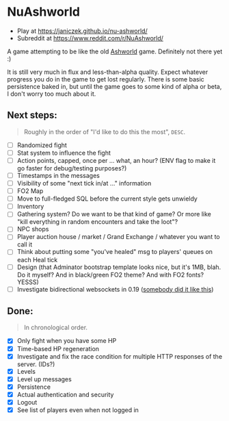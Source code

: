 # NuAshworld

* Play at https://janiczek.github.io/nu-ashworld/
* Subreddit at https://www.reddit.com/r/NuAshworld/

A game attempting to be like the old [Ashworld](http://web.archive.org/web/20090312000154/http://ashworld.webd.pl:80/index.php?strona=7) game. Definitely not there yet :)

It is still very much in flux and less-than-alpha quality. Expect whatever progress you do in the game to get lost regularly. There is some basic persistence baked in, but until the game goes to some kind of alpha or beta, I don't worry too much about it.

## Next steps:

> Roughly in the order of "I'd like to do this the most", `DESC`.

- [ ] Randomized fight
- [ ] Stat system to influence the fight
- [ ] Action points, capped, once per ... what, an hour? (ENV flag to make it go faster for debug/testing purposes?)
- [ ] Timestamps in the messages
- [ ] Visibility of some "next tick in/at ..." information
- [ ] FO2 Map
- [ ] Move to full-fledged SQL before the current style gets unwieldy
- [ ] Inventory
- [ ] Gathering system? Do we want to be that kind of game? Or more like "kill everything in random encounters and take the loot"?
- [ ] NPC shops
- [ ] Player auction house / market / Grand Exchange / whatever you want to call it
- [ ] Think about putting some "you've healed" msg to players' queues on each Heal tick
- [ ] Design (that Adminator bootstrap template looks nice, but it's 1MB, blah. Do it myself? And in black/green FO2 theme? And with FO2 fonts? YESSS)
- [ ] Investigate bidirectional websockets in 0.19 ([somebody did it like this](https://github.com/danneu/elm-mmo))

## Done:

> In chronological order.

- [x] Only fight when you have some HP
- [x] Time-based HP regeneration
- [x] Investigate and fix the race condition for multiple HTTP responses of the server. (IDs?)
- [x] Levels
- [x] Level up messages
- [x] Persistence
- [x] Actual authentication and security
- [x] Logout
- [x] See list of players even when not logged in
